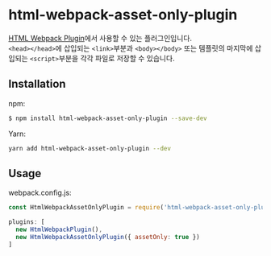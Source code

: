 html-webpack-asset-only-plugin
============
[HTML Webpack Plugin](https://github.com/jantimon/html-webpack-plugin)에서 사용할 수 있는 플러그인입니다.  
`<head></head>`에 삽입되는 `<link>`부분과 `<body></body>` 또는 템플릿의 마지막에 삽입되는 `<script>`부분을 각각 파일로 저장할 수 있습니다. 

Installation
---------------

npm:

```sh
$ npm install html-webpack-asset-only-plugin --save-dev
```

Yarn:

```sh
yarn add html-webpack-asset-only-plugin --dev
```

Usage
-----------------
webpack.config.js:
```js
const HtmlWebpackAssetOnlyPlugin = require('html-webpack-asset-only-plugin');

plugins: [
  new HtmlWebpackPlugin(),
  new HtmlWebpackAssetOnlyPlugin({ assetOnly: true })
]
```
